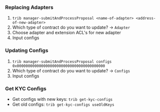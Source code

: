 ### Replacing Adapters
1. `trib manager-submitAndProcessProposal <name-of-adapter> <address-of-new-adapter>`
2. Which type of contract do you want to update? -> `Adapter`
3. Choose adapter and extension ACL's for new adapter
4. Input configs

### Updating Configs
1. `trib manager-submitAndProcessProposal configs 0x0000000000000000000000000000000000000000`
2. Which type of contract do you want to update? -> `Configs`
3. Input configs

### Get KYC Configs
- Get configs with new keys: `trib get-kyc-configs` 
- Get old configs: `trib get-kyc-configs useOldKeys`
